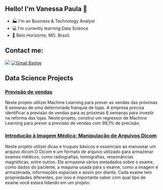 ## Hello! I'm Vanessa Paula 👋

- 🏭 I'm an Business & Technology Analyst
- 💻 I’m currently learning Data Science
- 📍 Belo Horizonte, MG. Brazil.

## Contact me:
[<img src="https://img.shields.io/badge/linkedin-%230077B5.svg?&style=for-the-badge&logo=linkedin&logoColor=white" />](https://www.linkedin.com/in/vanessa-paula-b826312a/)
[![Gmail Badge](https://img.shields.io/badge/Gmail-D14836?style=for-the-badge&logo=gmail&logoColor=white&link=mailto:vpaula247@gmail.com)](mailto:vpaula247@gmail.com)

## Data Science Projects


### [Previsão de vendas](https://github.com/vpaula07/RossmannSalesForescast)

Neste projeto utilizei Machine Learning para prever as vendas das próximas 6 semanas de uma determinada franquia de lojas. A empresa precisa identificar a previsão de vendas para as próximas 6 semanas para investir na reforma das lojas. Neste projeto, construí um regressor de Machine Learning para prever a previsão de vendas com 98,1% de precisão.

### [Introdução à Imagem Médica: Manipulação de Arquivos Dicom](https://github.com/vpaula07/HandlingDICOMfiles)

Neste projeto utilizei dicas e truques básicos e essenciais ao manusear um arquivo dicom.O Dicom é um formato de arquivo utilizado para armazenar exames médicos, como radiografias, tomografias, ressonâncias magnéticas, entre outros. Ele armazena vários metadados sobre o exame, como dados do paciente, a máquina usada para o exame, como a imagem é armazenada, informações espaciais e assim por diante. Cada exame tem propriedades diferentes, por isso é importante saber com qual tipo de exame você estará lidando em um projeto.
<!--

## Languages and Tools
[![Top Langs](https://github-readme-stats.vercel.app/api/top-langs/?username=anuraghazra)](https://github.com/anuraghazra/github-readme-stats)
-->
